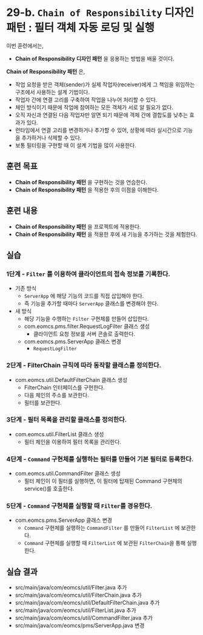 # 29-b. `Chain of Responsibility` 디자인 패턴 : 필터 객체 자동 로딩 및 실행

이번 훈련에서는,
- **Chain of Responsibility 디자인 패턴** 을 응용하는 방법을 배울 것이다.

**Chain of Responsibility 패턴** 은,
- 작업 요청을 받은 객체(sender)가 실제 작업자(receiver)에게 그 책임을 위임하는 구조에서 사용하는 설계 기법이다.
- 작업자 간에 연결 고리를 구축하여 작업을 나누어 처리할 수 있다.
- 체인 방식이기 때문에 작업에 참여하는 모든 객체가 서로 알 필요가 없다.
- 오직 자신과 연결된 다음 작업자만 알면 되기 때문에 객체 간에 결합도를 낮추는 효과가 있다.
- 런타임에서 연결 고리를 변경하거나 추가할 수 있어, 상황에 따라 실시간으로 기능을 추가하거나 삭제할 수 있다.
- 보통 필터링을 구현할 때 이 설계 기법을 많이 사용한다.

## 훈련 목표
- **Chain of Responsibility 패턴** 을 구현하는 것을 연습한다.
- **Chain of Responsibility 패턴** 을 적용한 후의 이점을 이해한다.

## 훈련 내용
- **Chain of Responsibility 패턴** 을 프로젝트에 적용한다.
- **Chain of Responsibility 패턴** 을 적용한 후에 새 기능을 추가하는 것을 체험한다.

## 실습

### 1단계 - `Filter` 를 이용하여 클라이언트의 접속 정보를 기록한다.

- 기존 방식
  - `ServerApp` 에 해당 기능의 코드를 직접 삽입해야 한다.
  - 즉 기능을 추가할 때마다 `ServerApp` 클래스를 변경해야 한다.
- 새 방식
  - 해당 기능을 수행하는 `Filter` 구현체를 만들어 삽입한다.
  - com.eomcs.pms.filter.RequestLogFilter 클래스 생성
    - 클라이언트 요청 정보를 서버 콘솔로 출력한다.
  - com.eomcs.pms.ServerApp 클래스 변경
    - `RequestLogFilter`







### 2단계 - FilterChain 규칙에 따라 동작할 클래스를 정의한다.
- com.eomcs.util.DefaultFilterChain 클래스 생성
  - FilterChain 인터페이스를 구현한다.
  - 다음 체인의 주소를 보관한다.
  - 필터를 보관한다.

### 3단계 - 필터 목록을 관리할 클래스를 정의한다.

- com.eomcs.util.FilterList 클래스 생성
  - 필터 체인을 이용하여 필터 목록을 관리한다.

### 4단계 - `Command` 구현체를 실행하는 필터를 만들어 기본 필터로 등록한다.

- com.eomcs.util.CommandFilter 클래스 생성
  - 필터 체인이 이 필터를 실행하면, 이 필터에 탑재된 Command 구현체의 service()를 호출한다.

### 5단계 - `Command` 구현체를 실행할 때 `Filter`를 경유한다.

- com.eomcs.pms.ServerApp 클래스 변경
  - `Command` 구현체를 실행하는 `CommandFilter` 를 만들어 `FilterList` 에 보관한다.
  - `Command` 구현체를 실행할 때 `FilterList` 에 보관된 `FilterChain`을 통해 실행한다.


## 실습 결과
- src/main/java/com/eomcs/util/Filter.java 추가
- src/main/java/com/eomcs/util/FilterChain.java 추가
- src/main/java/com/eomcs/util/DefaultFilterChain.java 추가
- src/main/java/com/eomcs/util/FilterList.java 추가
- src/main/java/com/eomcs/util/CommandFilter.java 추가
- src/main/java/com/eomcs/pms/ServerApp.java 변경